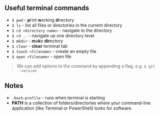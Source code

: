 ## Useful terminal commands
* `$ pwd` - **p**rint **w**orking **d**irectory
* `$ ls` - list all files or directories in the current directory
* `$ cd <directory name>` - navigate to the directory
* `$ cd ..` - navigate up one directory level
* `$ mkdir` - **m**a**k**e **dir**ectory
* `$ clear` - **clear** terminal tab
* `$ touch <filename>` - create an empty file
* `$ open <filename>` - open file
> We can add options to the command by appending a flag, e.g. `$ git --version`

## Notes
* `.bash-profile` - runs when terminal is starting
*  **PATH** is a collection of folders/directories where your command-line application (like Terminal or PowerShell) looks for software.
